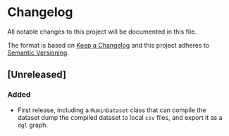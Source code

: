 # Changelog

All notable changes to this project will be documented in this file.

The format is based on
[Keep a Changelog](http://keepachangelog.com/en/1.0.0/)
and this project adheres to
[Semantic Versioning](http://semver.org/spec/v2.0.0.html).


## [Unreleased]
### Added
- First release, including a `MuminDataset` class that can compile the dataset
  dump the compiled dataset to local `csv` files, and export it as a `dgl`
  graph.
